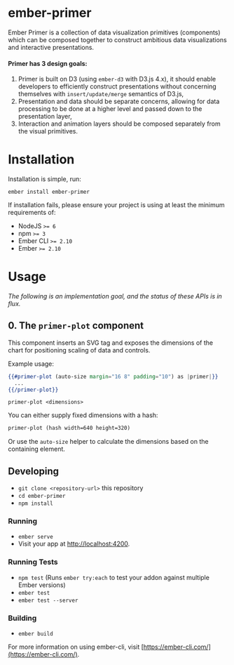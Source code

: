 # ember-primer

Ember Primer is a collection of data visualization primitives (components) which
can be composed together to construct ambitious data visualizations and interactive
presentations.

#### Primer has 3 design goals:

1. Primer is built on D3 (using `ember-d3` with D3.js 4.x), it should enable 
developers to efficiently construct presentations without concerning 
themselves with `insert/update/merge` semantics of D3.js,
2. Presentation and data should be separate concerns, allowing for data processing
to be done at a higher level and passed down to the presentation layer,
3. Interaction and animation layers should be composed separately from the visual
primitives.

# Installation

Installation is simple, run:

```
ember install ember-primer
```

If installation fails, please ensure your project is using at least the minimum
requirements of:

- NodeJS `>= 6`
- npm `>= 3`
- Ember CLI `>= 2.10`
- Ember `>= 2.10`

# Usage

*The following is an implementation goal, and the status of these APIs is in flux.*

## 0. The `primer-plot` component

This component inserts an SVG tag and exposes the dimensions of the chart for
positioning scaling of data and controls.

Example usage:

```hbs
{{#primer-plot (auto-size margin="16 8" padding="10") as |primer|}}
  ...
{{/primer-plot}}

```

`primer-plot <dimensions>`

You can either supply fixed dimensions with a hash:

```hbs
primer-plot (hash width=640 height=320)
```

Or use the `auto-size` helper to calculate the dimensions based on the containing
element.

## Developing

* `git clone <repository-url>` this repository
* `cd ember-primer`
* `npm install`

### Running

* `ember serve`
* Visit your app at [http://localhost:4200](http://localhost:4200).

### Running Tests

* `npm test` (Runs `ember try:each` to test your addon against multiple Ember versions)
* `ember test`
* `ember test --server`

### Building

* `ember build`

For more information on using ember-cli, visit [https://ember-cli.com/](https://ember-cli.com/).
